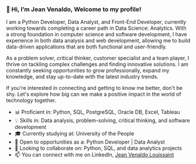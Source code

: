 ### 👋 Hi, I’m Jean Venaldo, Welcome to my profile!

I am a Python Developer, Data Analyst, and Front-End Developer, currently working towards completing a career path in Data Science: Analytics. With a strong foundation in computer science and software development, I have experience in both data analysis and web development, allowing me to build data-driven applications that are both functional and user-friendly.

As a problem solver, critical thinker, customer specialist and a team player, I thrive on tackling complex challenges and finding innovative solutions. I am constantly seeking opportunities to grow professionally, expand my knowledge, and stay up-to-date with the latest industry trends.

If you're interested in connecting and getting to know me better, don't be shy. Let's explore how big can we make a positive impact in the world of technology together.

- 📊 Proficient in: Python, SQL, PostgreSQL, Oracle DB, Excel, Tableau
- 💡 Skills in: Data analysis, problem-solving, critical thinking, and software development
- 🎓 Currently studying at: University of the People
- 👀 Open to opportunities as a: Python Developer | Data Analyst
- 🤝 Looking to collaborate on: Python, SQL, and data analytics projects
- 📫 You can connect with me on LinkedIn, [Jean Venaldo Louissaint](https://www.linkedin.com/in/jean-venaldo-louissaint-37a509232/)

<!---
ljven00/ljven00 is a ✨ special ✨ repository because its `README.md` (this file) appears on your GitHub profile.
You can click the Preview link to take a look at your changes.
--->
